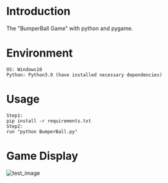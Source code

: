 # Introduction
The "BumperBall Game" with python and pygame.

# Environment
```
OS: Windows10
Python: Python3.9 (have installed necessary dependencies)
```

# Usage
```
Step1:
pip install -r requirements.txt
Step2:
run "python BumperBall.py"
```

# Game Display
![test_image]()